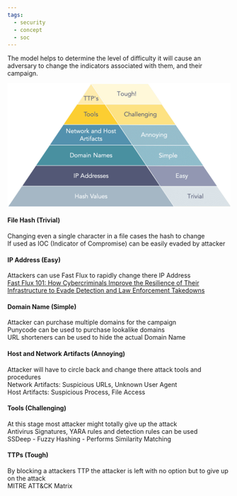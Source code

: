```yaml
---
tags:
  - security
  - concept
  - soc
---
```


The model helps to determine the level of difficulty it will cause an adversary to change the indicators associated with them, and their campaign.

![pyramid-of-pain|520](../images/pyramid-of-pain.png)

#### File Hash (Trivial)  
Changing even a single character in a file cases the hash to change  
If used as IOC (Indicator of Compromise) can be easily evaded by attacker

#### IP Address (Easy)
Attackers can use Fast Flux to rapidly change there IP Address  
[Fast Flux 101: How Cybercriminals Improve the Resilience of Their Infrastructure to Evade Detection and Law Enforcement Takedowns](https://unit42.paloaltonetworks.com/fast-flux-101/)

#### Domain Name (Simple)
Attacker can purchase multiple domains for the campaign  
Punycode can be used to purchase lookalike domains  
URL shorteners can be used to hide the actual Domain Name

#### Host and Network Artifacts (Annoying)
Attacker will have to circle back and change there attack tools and procedures  
Network Artifacts: Suspicious URLs, Unknown User Agent  
Host Artifacts: Suspicious Process, File Access

#### Tools (Challenging)
At this stage most attacker might totally give up the attack  
Antivirus Signatures, YARA rules and detection rules can be used  
SSDeep - Fuzzy Hashing - Performs Similarity Matching

#### TTPs (Tough)
By blocking a attackers TTP the attacker is left with no option but to give up on the attack  
MITRE ATT&CK Matrix
